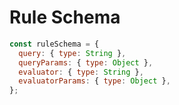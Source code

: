 # Rule Schema

```javascript
const ruleSchema = {
  query: { type: String },
  queryParams: { type: Object },
  evaluator: { type: String },
  evaluatorParams: { type: Object },
};
```
